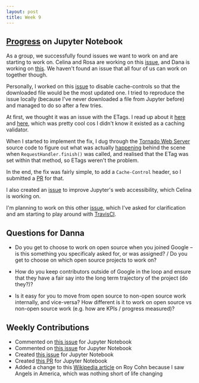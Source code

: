 ```yaml
---
layout: post
title: Week 9
---
```


## [Progress](https://github.com/nyu-ossd-s18/jupyter-milestones/projects/1) on Jupyter Notebook 

As a group, we successfully found issues we want to work on and are starting to work on. Celina and Rosa are working on this [issue](https://github.com/jupyter/notebook/issues/2337), and Dana is working on [this](https://github.com/jupyter/notebook/issues/2460). We haven't found an issue that all four of us can work on together though.

Personally, I worked on this [issue](https://github.com/jupyter/notebook/issues/3251) to disable cache-controls so that the downloaded file would be the most updated one. I tried to reproduce the issue locally (because I've never downloaded a file from Jupyter before) and managed to do so after a few tries.

At first, we thought it was an issue with the ETags. I read up about it [here](https://developer.mozilla.org/en-US/docs/Web/HTTP/Headers/ETag) and [here](https://gist.github.com/6a68/4971859), which was pretty cool cos I didn't know it existed as a caching validator.

When I started to implement the fix, I dug through the [Tornado Web Server](http://www.tornadoweb.org/en/stable/) source code to figure out what was actually [happening](http://www.tornadoweb.org/en/stable/_modules/tornado/web.html#RequestHandler.finish) behind the scene when `RequestHandler.finish()` was called, and realised that the ETag was set within that method, so ETags weren't the problem.

In the end, the fix was fairly simple, to add a `Cache-Control` header, so I submitted a [PR](https://github.com/jupyter/notebook/pull/3484) for that.

I also created an [issue](https://github.com/jupyter/notebook/issues/3471) to improve Jupyter's web accessibility, which Celina is working on.

I'm planning to work on this other [issue](https://github.com/jupyter/notebook/issues/3292), which I've asked for clarification and am starting to play around with [TravisCI](https://travis-ci.com).

## Questions for Danna
* Do you get to choose to work on open source when you joined Google – is this something you specificaly asked for, or was assigned? / Do you get to choose on which open source projects to work on?

* How do you keep contributors outside of Google in the loop and ensure that they have a fair say into the long term trajectory of the project (do they?)?

* Is it easy for you to move from open source to non-open source work internally, and vice-versa? How different is it to work on open source vs non-open source work (e.g. how are KPIs / progress measured)?

## Weekly Contributions
* Commented on [this issue](https://github.com/jupyter/notebook/issues/3251) for Jupyter Notebook
* Commented on [this issue](https://github.com/jupyter/notebook/issues/3292) for Jupyter Notebook
* Created [this issue](https://github.com/jupyter/notebook/issues/3471) for Jupyter Notebook
* Created [this PR](https://github.com/jupyter/notebook/pull/3484) for Jupyter Notebook
* Added a change to this [Wikipedia article](https://en.wikipedia.org/w/index.php?title=Roy_Cohn&diff=prev&oldid=833537907) on Roy Cohn because I saw Angels in America, which was nothing short of life changing